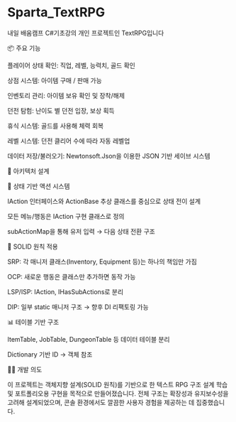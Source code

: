 # Sparta_TextRPG
내일 배움캠프 C#기초강의 개인 프로젝트인 TextRPG입니다

📦 주요 기능

플레이어 상태 확인: 직업, 레벨, 능력치, 골드 확인

상점 시스템: 아이템 구매 / 판매 가능

인벤토리 관리: 아이템 보유 확인 및 장착/해제

던전 탐험: 난이도 별 던전 입장, 보상 획득

휴식 시스템: 골드를 사용해 체력 회복

레벨 시스템: 던전 클리어 수에 따라 자동 레벨업

데이터 저장/불러오기: Newtonsoft.Json을 이용한 JSON 기반 세이브 시스템

🧱 아키텍처 설계

🎯 상태 기반 액션 시스템

IAction 인터페이스와 ActionBase 추상 클래스를 중심으로 상태 전이 설계

모든 메뉴/행동은 IAction 구현 클래스로 정의

subActionMap을 통해 유저 입력 → 다음 상태 전환 구조

🧩 SOLID 원칙 적용

SRP: 각 매니저 클래스(Inventory, Equipment 등)는 하나의 책임만 가짐

OCP: 새로운 행동은 클래스만 추가하면 동작 가능

LSP/ISP: IAction, IHasSubActions로 분리

DIP: 일부 static 매니저 구조 → 향후 DI 리팩토링 가능

📊 테이블 기반 구조

ItemTable, JobTable, DungeonTable 등 데이터 테이블 분리

Dictionary 기반 ID → 객체 참조


👨‍💻 개발 의도

이 프로젝트는 객체지향 설계(SOLID 원칙)를 기반으로 한 텍스트 RPG 구조 설계 학습 및 포트폴리오용 구현을 목적으로 만들어졌습니다. 전체 구조는 확장성과 유지보수성을 고려해 설계되었으며, 콘솔 환경에서도 깔끔한 사용자 경험을 제공하는 데 집중했습니다.
